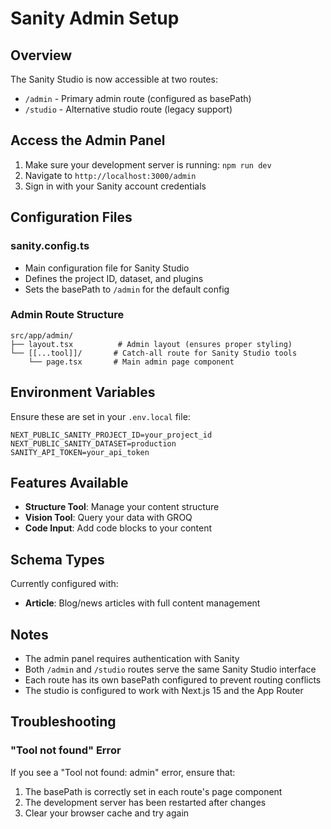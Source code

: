 # Sanity Admin Setup

## Overview
The Sanity Studio is now accessible at two routes:
- `/admin` - Primary admin route (configured as basePath)
- `/studio` - Alternative studio route (legacy support)

## Access the Admin Panel
1. Make sure your development server is running: `npm run dev`
2. Navigate to `http://localhost:3000/admin`
3. Sign in with your Sanity account credentials

## Configuration Files

### sanity.config.ts
- Main configuration file for Sanity Studio
- Defines the project ID, dataset, and plugins
- Sets the basePath to `/admin` for the default config

### Admin Route Structure
```
src/app/admin/
├── layout.tsx          # Admin layout (ensures proper styling)
└── [[...tool]]/       # Catch-all route for Sanity Studio tools
    └── page.tsx       # Main admin page component
```

## Environment Variables
Ensure these are set in your `.env.local` file:
```env
NEXT_PUBLIC_SANITY_PROJECT_ID=your_project_id
NEXT_PUBLIC_SANITY_DATASET=production
SANITY_API_TOKEN=your_api_token
```

## Features Available
- **Structure Tool**: Manage your content structure
- **Vision Tool**: Query your data with GROQ
- **Code Input**: Add code blocks to your content

## Schema Types
Currently configured with:
- **Article**: Blog/news articles with full content management

## Notes
- The admin panel requires authentication with Sanity
- Both `/admin` and `/studio` routes serve the same Sanity Studio interface
- Each route has its own basePath configured to prevent routing conflicts
- The studio is configured to work with Next.js 15 and the App Router

## Troubleshooting

### "Tool not found" Error
If you see a "Tool not found: admin" error, ensure that:
1. The basePath is correctly set in each route's page component
2. The development server has been restarted after changes
3. Clear your browser cache and try again
